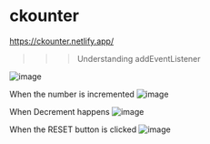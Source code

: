 # ckounter
https://ckounter.netlify.app/

>>>Understanding addEventListener
>>>
![image](https://github.com/justfumz/ckounter/assets/75293818/51c944fe-da12-4265-9881-e7ee8301c5c7)
>>>
When the number is incremented
![image](https://github.com/justfumz/ckounter/assets/75293818/32e8b0fa-413f-4b65-ac97-6866907c7b41)
>>>
When Decrement happens
![image](https://github.com/justfumz/ckounter/assets/75293818/ba3e809c-6d32-45c0-b96b-6423f7769f4e)
>>>
When the RESET button is clicked
![image](https://github.com/justfumz/ckounter/assets/75293818/da9fbb9e-66c9-4af1-abed-70f97613f967)

